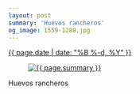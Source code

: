 ```yaml
---
layout: post
summary: 'Huevos rancheros'
og_image: 1559-1280.jpg
---
```


<p>
 <time>
  <a href="/1559">
   {{ page.date | date: "%B %-d, %Y" }}
  </a>
 </time>
 <a href="/1559">
  <figure data-taken="1/1/2022">
   <img alt="{{ page.summary }}" sizes="(min-width: 700px) 50vw, calc(100vw - 2rem)" src="{{ site.assets_url }}/1559-640.jpg" srcset="{{ site.assets_url }}/1559-320.jpg 320w, {{ site.assets_url }}/1559-640.jpg 640w, {{ site.assets_url }}/1559-960.jpg 960w, {{ site.assets_url }}/1559-1280.jpg 1280w"/>
  </figure>
 </a>
 <span>
  Huevos rancheros
 </span>
</p>
